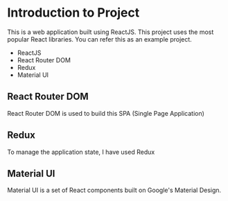 # Introduction to Project

This is a web application built using ReactJS. This project uses the most popular React libraries. You can refer this as an example project.

 - ReactJS
 - React Router DOM
 - Redux
 - Material UI

## React Router DOM

React Router DOM is used to build this SPA (Single Page Application)

## Redux

To manage the application state, I have used Redux

## Material UI

Material UI is a set of React components built on Google's Material Design.

